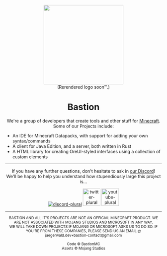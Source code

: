 <p align="center"><img src="https://bastionmc.github.io/github/assets/profile/organisation_logo.png" height="256px" width="256px"><br>(Rerendered logo soon™️.)</p>
<h1 align="center">Bastion</h1>
<p align="center">We're a group of developers that create tools and other stuff for <a href="https://minecraft.ne/t">Minecraft</a>. Some of our Projects include:</p>

- An IDE for Minecraft Datapacks, with support for adding your own syntax/commands
- A client for Java Edition, and a server, both written in Rust
- A HTML library for creating OreUI-styled interfaces using a collection of custom elements

---

<p align="center">If you have any further questions, don't hesitate to ask in <a href="https://discord.gg/KvZJGqMEhU">our Discord</a>!<br>We'll be happy to help you understand how stupendiously large this project is...</p>

<p align="center">
<a href="https://discord.gg/KvZJGqMEhU"><img alt="discord-plural" src="https://cdn.jsdelivr.net/npm/@intergrav/devins-badges@3/assets/cozy/social/discord-plural_vector.svg"></a>
<a href="https://www.twitter.com/Bastion_MC"><img alt="twitter-plural" height="56" src="https://cdn.jsdelivr.net/npm/@intergrav/devins-badges@3/assets/cozy/social/twitter-plural_vector.svg"></a>
<a href="https://www.youtube.com/@Bastion_MC"><img alt="youtube-plural" height="56" src="https://cdn.jsdelivr.net/npm/@intergrav/devins-badges@3/assets/cozy/social/youtube-plural_vector.svg"></a>
</p>

---

<p align="center"><sub>BASTION AND ALL IT'S PROJECTS ARE NOT AN OFFICIAL MINECRAFT PRODUCT. WE ARE NOT ASSOCIATED WITH MOJANG STUDIOS AND MICROSOFT IN ANY WAY.<br>WE WILL TAKE DOWN PROJECTS IF MOJANG OR MICROSOFT ASKS US TO DO SO. IF YOU'RE FROM THESE COMPANIES, PLEASE SEND US AN EMAIL @ jaegerwald.dev+bastion-contact@gmail.com<br><br>Code © BastionMC<br>Assets © Mojang Studios</sub></p>